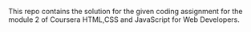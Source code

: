 This repo contains the solution for the given coding assignment for the module 2 of Coursera HTML,CSS and JavaScript for Web Developers. 
